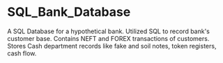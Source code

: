 # SQL_Bank_Database
A SQL Database for a hypothetical bank. Utilized SQL to record bank's customer base.
Contains NEFT and FOREX transactions of customers.
Stores Cash department records like fake and soil notes, token registers, cash flow.
